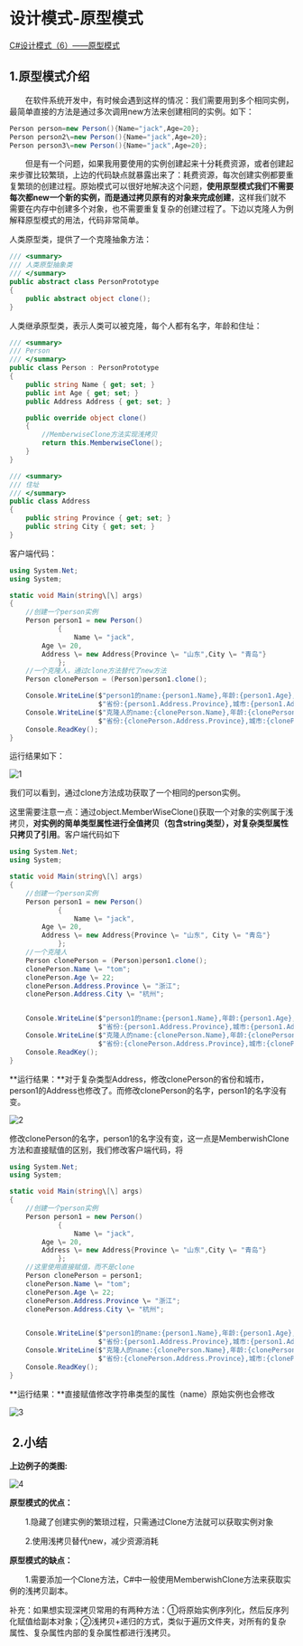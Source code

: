 # 设计模式-原型模式

[C#设计模式（6）——原型模式](https://www.cnblogs.com/wyy1234/p/9992309.html)

## 1.原型模式介绍

　　在软件系统开发中，有时候会遇到这样的情况：我们需要用到多个相同实例，最简单直接的方法是通过多次调用new方法来创建相同的实例。如下：

```C#
Person person=new Person(){Name="jack",Age=20};
Person person2\=new Person(){Name="jack",Age=20};
Person person3\=new Person(){Name="jack",Age=20};
```

　　但是有一个问题，如果我用要使用的实例创建起来十分耗费资源，或者创建起来步骤比较繁琐，上边的代码缺点就暴露出来了：耗费资源，每次创建实例都要重复繁琐的创建过程。原始模式可以很好地解决这个问题，**使用原型模式我们不需要每次都new一个新的实例，而是通过拷贝原有的对象来完成创建**，这样我们就不需要在内存中创建多个对象，也不需要重复复杂的创建过程了。下边以克隆人为例解释原型模式的用法，代码非常简单。

人类原型类，提供了一个克隆抽象方法：

```C#
/// <summary>
/// 人类原型抽象类
/// </summary>
public abstract class PersonPrototype
{
    public abstract object clone();
}
```

人类继承原型类，表示人类可以被克隆，每个人都有名字，年龄和住址：

```C#
/// <summary>
/// Person
/// </summary>
public class Person : PersonPrototype
{
    public string Name { get; set; }
    public int Age { get; set; }
    public Address Address { get; set; }

    public override object clone()
    {
        //MemberwiseClone方法实现浅拷贝
        return this.MemberwiseClone();
    }
}

/// <summary>
/// 住址
/// </summary>
public class Address
{
    public string Province { get; set; }
    public string City { get; set; }
}
```

客户端代码：

```C#
using System.Net;
using System;

static void Main(string\[\] args)
{
    //创建一个person实例
    Person person1 = new Person()
            {
                Name \= "jack",
        Age \= 20,
        Address \= new Address{Province \= "山东",City \= "青岛"}
            };
    //一个克隆人，通过clone方法替代了new方法
    Person clonePerson = (Person)person1.clone();

    Console.WriteLine($"person1的name:{person1.Name},年龄:{person1.Age}," +
                      $"省份:{person1.Address.Province},城市:{person1.Address.City}");
    Console.WriteLine($"克隆人的name:{clonePerson.Name},年龄:{clonePerson.Age}," +
                      $"省份:{clonePerson.Address.Province},城市:{clonePerson.Address.City}");
    Console.ReadKey();
}
```

运行结果如下：

![1](https://img2018.cnblogs.com/blog/1007918/201811/1007918-20181120220345407-1218514336.png)

我们可以看到，通过clone方法成功获取了一个相同的person实例。

这里需要注意一点：通过object.MemberWiseClone()获取一个对象的实例属于浅拷贝，**对实例的简单类型属性进行全值拷贝（包含string类型），对复杂类型属性只拷贝了引用**。客户端代码如下

```C#
using System.Net;
using System;

static void Main(string\[\] args)
{
    //创建一个person实例
    Person person1 = new Person()
            {
                Name \= "jack",
        Age \= 20,
        Address \= new Address{Province \= "山东", City \= "青岛"}
            };
    //一个克隆人
    Person clonePerson = (Person)person1.clone();
    clonePerson.Name \= "tom";
    clonePerson.Age \= 22;
    clonePerson.Address.Province \= "浙江";
    clonePerson.Address.City \= "杭州";


    Console.WriteLine($"person1的name:{person1.Name},年龄:{person1.Age}," +
                      $"省份:{person1.Address.Province},城市:{person1.Address.City}");
    Console.WriteLine($"克隆人的name:{clonePerson.Name},年龄:{clonePerson.Age}," +
                      $"省份:{clonePerson.Address.Province},城市:{clonePerson.Address.City}");
    Console.ReadKey();
}
```

**运行结果：**对于复杂类型Address，修改clonePerson的省份和城市，person1的Address也修改了。而修改clonePerson的名字，person1的名字没有变。

![2](https://img2018.cnblogs.com/blog/1007918/201811/1007918-20181120221235153-344135113.png)

修改clonePerson的名字，person1的名字没有变，这一点是MemberwishClone方法和直接赋值的区别，我们修改客户端代码，将

```C#
using System.Net;
using System;

static void Main(string\[\] args)
{
    //创建一个person实例
    Person person1 = new Person()
            {
                Name \= "jack",
        Age \= 20,
        Address \= new Address{Province \= "山东",City \= "青岛"}
            };
    //这里使用直接赋值，而不是clone
    Person clonePerson = person1;
    clonePerson.Name \= "tom";
    clonePerson.Age \= 22;
    clonePerson.Address.Province \= "浙江";
    clonePerson.Address.City \= "杭州";


    Console.WriteLine($"person1的name:{person1.Name},年龄:{person1.Age}," +
                      $"省份:{person1.Address.Province},城市:{person1.Address.City}");
    Console.WriteLine($"克隆人的name:{clonePerson.Name},年龄:{clonePerson.Age}," +
                      $"省份:{clonePerson.Address.Province},城市:{clonePerson.Address.City}");
    Console.ReadKey();
}
```

**运行结果：**直接赋值修改字符串类型的属性（name）原始实例也会修改

![3](https://img2018.cnblogs.com/blog/1007918/201811/1007918-20181120221947142-553761779.png)

##  2.小结

**上边例子的类图:**

![4](https://img2018.cnblogs.com/blog/1007918/201811/1007918-20181120223757039-191013231.png)

**原型模式的优点：**

　　1.隐藏了创建实例的繁琐过程，只需通过Clone方法就可以获取实例对象

　　2.使用浅拷贝替代new，减少资源消耗

**原型模式的缺点：**

　　1.需要添加一个Clone方法，C#中一般使用MemberwishClone方法来获取实例的浅拷贝副本。

补充：如果想实现深拷贝常用的有两种方法：①将原始实例序列化，然后反序列化赋值给副本对象；②浅拷贝+递归的方式，类似于遍历文件夹，对所有的复杂属性、复杂属性内部的复杂属性都进行浅拷贝。
